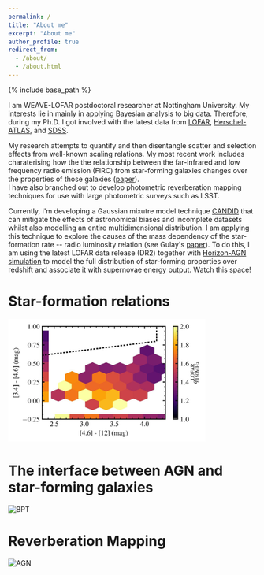 ```yaml
---
permalink: /
title: "About me"
excerpt: "About me"
author_profile: true
redirect_from: 
  - /about/
  - /about.html
---
```

{% include base_path %}

I am WEAVE-LOFAR postdoctoral researcher at Nottingham University.
My interests lie in mainly in applying Bayesian analysis to big data. 
Therefore, during my Ph.D. I got involved with the latest data from [LOFAR](http://www.lofar.org/), [Herschel-ATLAS](https://www.h-atlas.org/), and [SDSS](https://www.sdss.org/).

My research attempts to quantify and then disentangle scatter and selection effects from well-known scaling relations. 
My most recent work includes charaterising how the the relationship between the far-infrared and low frequency radio emission (FIRC) from star-forming galaxies changes over the properties of those galaxies ([paper](publication/2018-11-00-The-Far-Infrared-Radio-Correlation-at-low-radio-frequency-with-LOFAR-H-ATLAS)).  
I have also branched out to develop photometric reverberation mapping techniques for use with large photometric surveys such as LSST. 

Currently, I'm developing a Gaussian mixutre model technique [CANDID](https://github.com/philastrophist/candid) that can mitigate the effects of astronomical biases and incomplete datasets whilst also modelling an entire multidimensional distribution.
I am applying this technique to explore the causes of the mass dependency of the star-formation rate -- radio luminosity relation (see Gulay's [paper](https://academic.oup.com/mnras/article/475/3/3010/4795315)).
To do this, I am using the latest LOFAR data release (DR2) together with [Horizon-AGN simulation](https://www.horizon-simulation.org/) to model the full distribution of star-forming properties over redshift and associate it with supernovae energy output.
Watch this space!

# Star-formation relations
<img src="/images/q_mirdd_lofar_new-page-001.jpg" alt="FIRC" width="400"/>

# The interface between AGN and star-forming galaxies
<img src="https://astrobites.org/wp-content/uploads/2011/10/Fig2.jpg" alt="BPT" width="400"/>

# Reverberation Mapping
<img src="http://sci.esa.int/science-e-media/img/85/AGN_UnifiedModel_410_X.jpg" alt="AGN" width="300"/>

